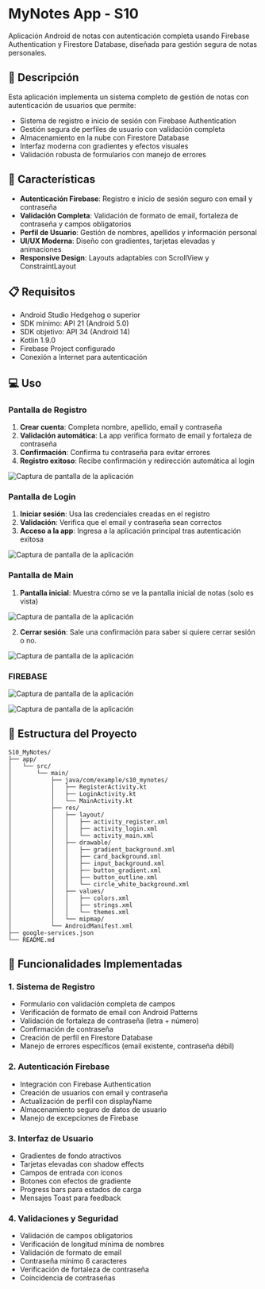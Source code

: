 # **MyNotes App - S10**

Aplicación Android de notas con autenticación completa usando Firebase Authentication y Firestore Database, diseñada para gestión segura de notas personales.

## **📱 Descripción**

Esta aplicación implementa un sistema completo de gestión de notas con autenticación de usuarios que permite:
* Sistema de registro e inicio de sesión con Firebase Authentication
* Gestión segura de perfiles de usuario con validación completa
* Almacenamiento en la nube con Firestore Database
* Interfaz moderna con gradientes y efectos visuales
* Validación robusta de formularios con manejo de errores

## **🚀 Características**

* **Autenticación Firebase**: Registro e inicio de sesión seguro con email y contraseña
* **Validación Completa**: Validación de formato de email, fortaleza de contraseña y campos obligatorios
* **Perfil de Usuario**: Gestión de nombres, apellidos y información personal
* **UI/UX Moderna**: Diseño con gradientes, tarjetas elevadas y animaciones
* **Responsive Design**: Layouts adaptables con ScrollView y ConstraintLayout

## **📋 Requisitos**

* Android Studio Hedgehog o superior
* SDK mínimo: API 21 (Android 5.0)
* SDK objetivo: API 34 (Android 14)
* Kotlin 1.9.0
* Firebase Project configurado
* Conexión a Internet para autenticación

## **💻 Uso**

### **Pantalla de Registro**
1. **Crear cuenta**: Completa nombre, apellido, email y contraseña
2. **Validación automática**: La app verifica formato de email y fortaleza de contraseña
3. **Confirmación**: Confirma tu contraseña para evitar errores
4. **Registro exitoso**: Recibe confirmación y redirección automática al login

![Captura de pantalla de la aplicación](images/img2.jpg)

### **Pantalla de Login**
1. **Iniciar sesión**: Usa las credenciales creadas en el registro
2. **Validación**: Verifica que el email y contraseña sean correctos
3. **Acceso a la app**: Ingresa a la aplicación principal tras autenticación exitosa

![Captura de pantalla de la aplicación](images/img1.jpg)

### **Pantalla de Main**
1. **Pantalla inicial**: Muestra cómo se ve la pantalla inicial de notas (solo es vista)

![Captura de pantalla de la aplicación](images/img3.jpg)


2. **Cerrar sesión**: Sale una confirmación para saber si quiere cerrar sesión o no.

![Captura de pantalla de la aplicación](images/img4.jpg)


### **FIREBASE**

![Captura de pantalla de la aplicación](images/img5.png)


![Captura de pantalla de la aplicación](images/img6.png)


## **📂 Estructura del Proyecto**

```
S10_MyNotes/
├── app/
│   └── src/
│       └── main/
│           ├── java/com/example/s10_mynotes/
│           │   ├── RegisterActivity.kt
│           │   ├── LoginActivity.kt
│           │   └── MainActivity.kt
│           ├── res/
│           │   ├── layout/
│           │   │   ├── activity_register.xml
│           │   │   ├── activity_login.xml
│           │   │   └── activity_main.xml
│           │   ├── drawable/
│           │   │   ├── gradient_background.xml
│           │   │   ├── card_background.xml
│           │   │   ├── input_background.xml
│           │   │   ├── button_gradient.xml
│           │   │   ├── button_outline.xml
│           │   │   └── circle_white_background.xml
│           │   ├── values/
│           │   │   ├── colors.xml
│           │   │   ├── strings.xml
│           │   │   └── themes.xml
│           │   └── mipmap/
│           └── AndroidManifest.xml
├── google-services.json
└── README.md
```

## **🎯 Funcionalidades Implementadas**

### **1. Sistema de Registro**
- Formulario con validación completa de campos
- Verificación de formato de email con Android Patterns
- Validación de fortaleza de contraseña (letra + número)
- Confirmación de contraseña
- Creación de perfil en Firestore Database
- Manejo de errores específicos (email existente, contraseña débil)

### **2. Autenticación Firebase**
- Integración con Firebase Authentication
- Creación de usuarios con email y contraseña
- Actualización de perfil con displayName
- Almacenamiento seguro de datos de usuario
- Manejo de excepciones de Firebase

### **3. Interfaz de Usuario**
- Gradientes de fondo atractivos
- Tarjetas elevadas con shadow effects
- Campos de entrada con iconos
- Botones con efectos de gradiente
- Progress bars para estados de carga
- Mensajes Toast para feedback

### **4. Validaciones y Seguridad**
- Validación de campos obligatorios
- Verificación de longitud mínima de nombres
- Validación de formato de email
- Contraseña mínimo 6 caracteres
- Verificación de fortaleza de contraseña
- Coincidencia de contraseñas

